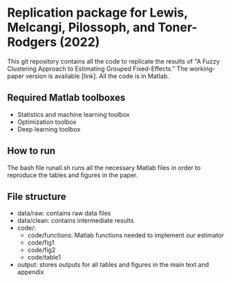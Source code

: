 # Replication package for Lewis, Melcangi, Pilossoph, and Toner-Rodgers (2022)

This git repository contains all the code to replicate the results of  "A Fuzzy Clustering Approach to Estimating Grouped Fixed-Effects." The working-paper version is available [link]. All the code is in Matlab.

## Required Matlab toolboxes

- Statistics and machine learning toolbox
- Optimization toolbox
- Deep learning toolbox

## How to run

The bash file runall.sh runs all the necessary Matlab files in order to reproduce the tables and figures in the paper. 

## File structure

- data/raw: contains raw data files
- data/clean: contains intermediate results
- code/:
  - code/functions: Matlab functions needed to implement our estimator
  - code/fig1
  - code/fig2
  - code/table1
- output: stores outputs for all tables and figures in the main text and appendix








